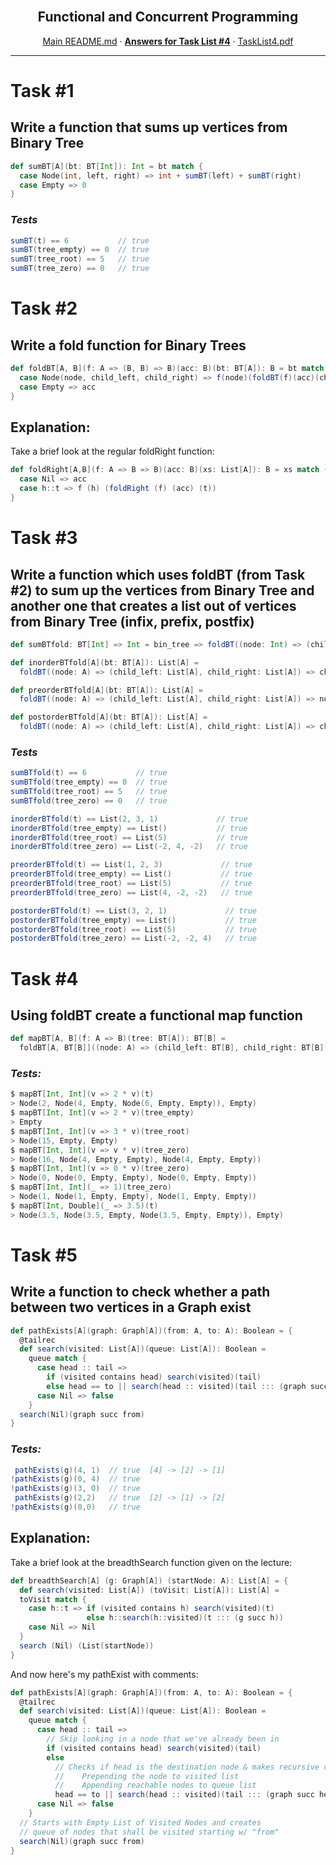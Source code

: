 <br />
<p align="center">
  <h2 align="center">Functional and Concurrent Programming</h2>
  <p align="center">
    <a href="../README.md">Main README.md</a>
    ·
    <a href="./README.md"><strong>Answers for Task List #4</strong></a>
    ·
    <a href="./tasklist4.pdf">TaskList4.pdf</a>
  </p>
</p>

---

# **Task #1**

## Write a function that sums up vertices from Binary Tree

```scala
def sumBT[A](bt: BT[Int]): Int = bt match {
  case Node(int, left, right) => int + sumBT(left) + sumBT(right)
  case Empty => 0
}
```

### *Tests*

``` scala
sumBT(t) == 6           // true
sumBT(tree_empty) == 0  // true
sumBT(tree_root) == 5   // true
sumBT(tree_zero) == 0   // true
```

# **Task #2**

## Write a fold function for Binary Trees

```scala
def foldBT[A, B](f: A => (B, B) => B)(acc: B)(bt: BT[A]): B = bt match {
  case Node(node, child_left, child_right) => f(node)(foldBT(f)(acc)(child_left), foldBT(f)(acc)(child_right))
  case Empty => acc
}
```

## **Explanation:**

Take a brief look at the regular foldRight function:
```scala
def foldRight[A,B](f: A => B => B)(acc: B)(xs: List[A]): B = xs match {
  case Nil => acc
  case h::t => f (h) (foldRight (f) (acc) (t))
}
```

# **Task #3**

## Write a function which uses foldBT (from Task #2) to sum up the vertices from Binary Tree and another one that creates a list out of vertices from Binary Tree (infix, prefix, postfix)

```scala
def sumBTfold: BT[Int] => Int = bin_tree => foldBT((node: Int) => (child_left: Int, child_right: Int) => node + child_left + child_right)(0)(bin_tree)

```

```scala
def inorderBTfold[A](bt: BT[A]): List[A] =
  foldBT((node: A) => (child_left: List[A], child_right: List[A]) => child_left ::: node :: child_right)(Nil)(bt)
```

```scala
def preorderBTfold[A](bt: BT[A]): List[A] =
  foldBT((node: A) => (child_left: List[A], child_right: List[A]) => node :: child_left ::: child_right)(Nil)(bt)
```

```scala
def postorderBTfold[A](bt: BT[A]): List[A] =
  foldBT((node: A) => (child_left: List[A], child_right: List[A]) => child_left ::: child_right ::: List(node))(Nil)(bt)
```

### *Tests*

``` scala
sumBTfold(t) == 6           // true
sumBTfold(tree_empty) == 0  // true
sumBTfold(tree_root) == 5   // true
sumBTfold(tree_zero) == 0   // true

inorderBTfold(t) == List(2, 3, 1)             // true
inorderBTfold(tree_empty) == List()           // true
inorderBTfold(tree_root) == List(5)           // true
inorderBTfold(tree_zero) == List(-2, 4, -2)   // true

preorderBTfold(t) == List(1, 2, 3)             // true
preorderBTfold(tree_empty) == List()           // true
preorderBTfold(tree_root) == List(5)           // true
preorderBTfold(tree_zero) == List(4, -2, -2)   // true

postorderBTfold(t) == List(3, 2, 1)             // true
postorderBTfold(tree_empty) == List()           // true
postorderBTfold(tree_root) == List(5)           // true
postorderBTfold(tree_zero) == List(-2, -2, 4)   // true
```

# **Task #4**

## Using foldBT create a functional map function

```scala
def mapBT[A, B](f: A => B)(tree: BT[A]): BT[B] =
  foldBT[A, BT[B]]((node: A) => (child_left: BT[B], child_right: BT[B]) => Node(f(node), child_left, child_right))(Empty)(tree)
```

### *Tests:*

```scala
$ mapBT[Int, Int](v => 2 * v)(t)
> Node(2, Node(4, Empty, Node(6, Empty, Empty)), Empty)
$ mapBT[Int, Int](v => 2 * v)(tree_empty)
> Empty
$ mapBT[Int, Int](v => 3 * v)(tree_root)
> Node(15, Empty, Empty)
$ mapBT[Int, Int](v => v * v)(tree_zero)
> Node(16, Node(4, Empty, Empty), Node(4, Empty, Empty))
$ mapBT[Int, Int](v => 0 * v)(tree_zero)
> Node(0, Node(0, Empty, Empty), Node(0, Empty, Empty))
$ mapBT[Int, Int](_ => 1)(tree_zero)
> Node(1, Node(1, Empty, Empty), Node(1, Empty, Empty))
$ mapBT[Int, Double](_ => 3.5)(t)
> Node(3.5, Node(3.5, Empty, Node(3.5, Empty, Empty)), Empty)
```

# **Task #5**

## Write a function to check whether a path between two vertices in a Graph exist

```scala
def pathExists[A](graph: Graph[A])(from: A, to: A): Boolean = {
  @tailrec
  def search(visited: List[A])(queue: List[A]): Boolean =
    queue match {
      case head :: tail =>
        if (visited contains head) search(visited)(tail)
        else head == to || search(head :: visited)(tail ::: (graph succ head))
      case Nil => false
    }
  search(Nil)(graph succ from)
}
```

### *Tests:*

```scala
 pathExists(g)(4, 1)  // true  [4] -> [2] -> [1]
!pathExists(g)(0, 4)  // true
!pathExists(g)(3, 0)  // true
 pathExists(g)(2,2)   // true  [2] -> [1] -> [2]
!pathExists(g)(0,0)   // true
```


## **Explanation:**

Take a brief look at the breadthSearch function given on the lecture:

```scala
def breadthSearch[A] (g: Graph[A]) (startNode: A): List[A] = {
  def search(visited: List[A]) (toVisit: List[A]): List[A] =
  toVisit match {
    case h::t => if (visited contains h) search(visited)(t)
                 else h::search(h::visited)(t ::: (g succ h))
    case Nil => Nil
  }
  search (Nil) (List(startNode))
}
```

And now here's my pathExist with comments:

```scala
def pathExists[A](graph: Graph[A])(from: A, to: A): Boolean = {
  @tailrec
  def search(visited: List[A])(queue: List[A]): Boolean =
    queue match {
      case head :: tail =>
        // Skip looking in a node that we've already been in
        if (visited contains head) search(visited)(tail)
        else
          // Checks if head is the destination node & makes recursive call:
          //    Prepending the node to visited list
          //    Appending reachable nodes to queue list
          head == to || search(head :: visited)(tail ::: (graph succ head))
      case Nil => false
    }
  // Starts with Empty List of Visited Nodes and creates
  // queue of nodes that shall be visited starting w/ "from"
  search(Nil)(graph succ from)
}
```
